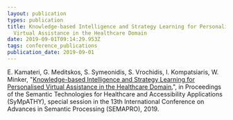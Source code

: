 ```yaml
---
layout: publication
types: publication
title: Knowledge-based Intelligence and Strategy Learning for Personalised
  Virtual Assistance in the Healthcare Domain
date: 2019-09-01T09:14:29.953Z
tags: conference_publications
publication_date: 2019-09-01
---
```

E. Kamateri, G. Meditskos, S. Symeonidis, S. Vrochidis, I. Kompatsiaris, W. Minker, "[Knowledge-based Intelligence and Strategy Learning for Personalised Virtual Assistance in the Healthcare Domain.](https://www.researchgate.net/publication/338536656_Knowledge-based_Intelligence_and_Strategy_Learning_for_Personalised_Virtual_Assistance_in_the_Healthcare_Domain)", in Proceedings of the Semantic Technologies for Healthcare and Accessibility Applications (SyMpATHY), special session in the 13th International Conference on Advances in Semantic Processing (SEMAPRO), 2019.